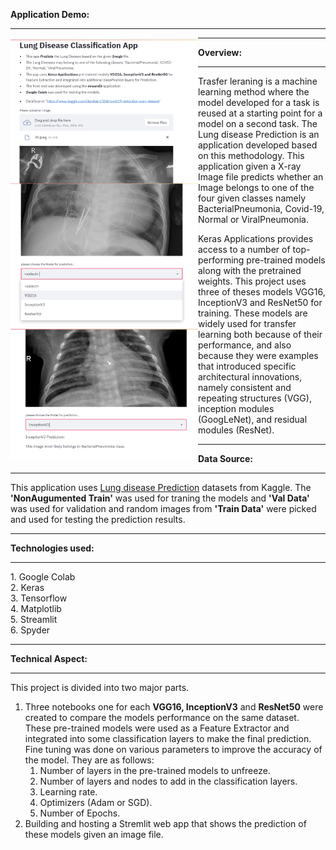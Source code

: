 <b>Application Demo:</b>
<hr/>
<div>
<img src="https://github.com/J-R-1/J-R-1/blob/main/Transfer%20Learning/Lung%20Disease%20Prediction/Screenshot%20(164).png" width="300" style="float: left;" />

<img src="https://github.com/J-R-1/J-R-1/blob/main/Transfer%20Learning/Lung%20Disease%20Prediction/Screenshot%20(165).png" width="300" style="float: left;" />

<img src="https://github.com/J-R-1/J-R-1/blob/main/Transfer%20Learning/Lung%20Disease%20Prediction/Screenshot%20(166).png" width="300" style="float: left;" />
</div>
<hr/>

<b>Overview:</b>
<hr />

Trasfer leraning is a machine learning method where the model developed for a task is reused at a starting point for a model on a second task. The Lung disease Prediction is an application developed based on this methodology. This application given a X-ray Image file predicts 
whether an Image belongs to one of the four given classes namely BacterialPneumonia, Covid-19, Normal or ViralPneumonia.<br/>

Keras Applications provides access to a number of top-performing pre-trained models along with the pretrained weights.
This project uses three of theses models VGG16, InceptionV3 and ResNet50 for training. These models are widely used for transfer learning both because of their performance,
and also because they were examples that introduced specific architectural innovations, namely consistent and repeating structures (VGG), inception modules (GoogLeNet), and residual modules (ResNet).
<hr/>

<b>Data Source:</b>
<hr/>
This application uses <a href="https://www.kaggle.com/darshan1504/covid19-detection-xray-dataset/">Lung disease Prediction</a> datasets from Kaggle. The <b>'NonAugumented Train'</b> was used for traning the models and <b>'Val Data'</b> was used for validation and random images from <b>'Train Data'</b> were picked and used for testing the prediction results. 
<hr/>

<b>Technologies used:</b>
<hr/>
1. Google Colab<br/>
2. Keras<br/> 
3. Tensorflow<br/>
4. Matplotlib<br/>
5. Streamlit<br/>
6. Spyder
<hr/>

<b>Technical Aspect:</b>
<hr/>
This project is divided into two major parts.<br/>

1. Three notebooks one for each <b>VGG16, InceptionV3</b> and <b>ResNet50</b> were created to compare the models performance on the same dataset. These pre-trained    models were used as a Feature Extractor and integrated into some classification layers to make the final prediction.<br/>
   Fine tuning was done on various parameters to improve the accuracy of the model. They are as follows:
     1. Number of layers in the pre-trained models to unfreeze.
     2. Number of layers and nodes to add in the classification layers.
     3. Learning rate.
     4. Optimizers (Adam or SGD).
     5. Number of Epochs.
2. Building and hosting a Stremlit web app that shows the prediction of these models given an image file.


